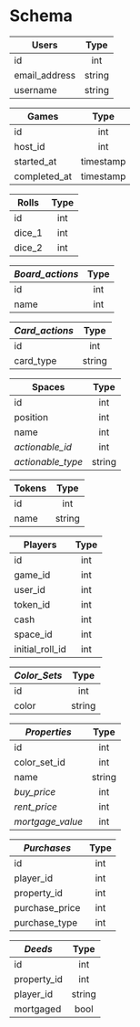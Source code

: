 # Schema

| Users         | Type          |
| ------------- |:-------------:|
| id            | int           |
| email_address | string        |
| username      | string        |

| Games         | Type          |
| ------------- |:-------------:|
| id            | int           |
| host_id       | int           |
| started_at    | timestamp     |
| completed_at  | timestamp     |

| Rolls         | Type          |
| ------------- |:-------------:|
| id            | int           |
| dice_1        | int           |
| dice_2        | int           |

| *Board_actions* | Type          |
| --------------- |:-------------:|
| id              | int           |
| name            | int           |

| *Card_actions*  | Type          |
| --------------- |:-------------:|
| id              | int           |
| card_type       | string        |

| Spaces            | Type          |
| ----------------- |:-------------:|
| id                | int           |
| position          | int           |
| name              | int           |
| *actionable_id*   | int           |
| *actionable_type* | string        |

| Tokens        | Type          |
| ------------- |:-------------:|
| id            | int           |
| name          | string        |

| Players        | Type          |
| -------------- |:-------------:|
| id             | int           |
| game_id        | int           |
| user_id        | int           |
| token_id       | int           |
| cash           | int           |
| space_id       | int           |
| initial_roll_id| int           |

| *Color_Sets*    | Type          |
| --------------- |:-------------:|
| id              | int           |
| color           | string        |

| *Properties*       | Type          |
| ------------------ |:-------------:|
| id                 | int           |
| color_set_id       | int           |
| name               | string        |
| *buy_price*        | int           |
| *rent_price*       | int           |
| *mortgage_value*   | int           |

| *Purchases*   | Type          |
| ------------- |:-------------:|
| id            | int           |
| player_id     | int           |
| property_id   | int           |
| purchase_price| int           |
| purchase_type | int           |

| *Deeds*       | Type          |
| ------------- |:-------------:|
| id            | int           |
| property_id   | int           |
| player_id     | string        |
| mortgaged     | bool          |
